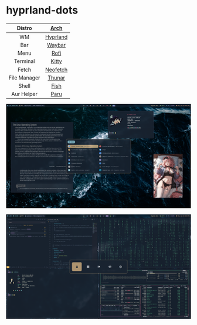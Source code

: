 # hyprland-dots

|Distro|[Arch](https://archlinux.org/)|
|:---:|:---:|
|WM|[Hyprland](https://hyprland.org/)|
|Bar|[Waybar](https://github.com/Alexays/Waybar)|
|Menu|[Rofi](https://github.com/davatorium/rofi)|
|Terminal|[Kitty](https://github.com/kovidgoyal/kitty)|
|Fetch|[Neofetch](https://github.com/dylanaraps/neofetch)|
|File Manager|[Thunar](https://archlinux.org/packages/extra/x86_64/thunar/)|
|Shell|[Fish](https://github.com/fish-shell/fish-shell)|
|Aur Helper|[Paru](https://github.com/Morganamilo/paru)|


![](assets/image_2023-06-15_21-33-34.png)

![](assets/image_2023-06-15_21-33-35.png)

